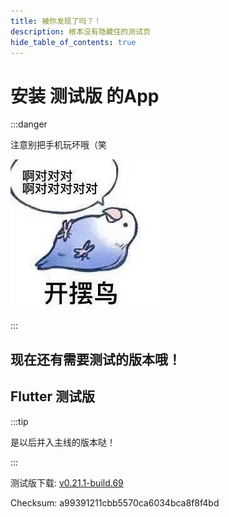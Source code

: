 ```yaml
---
title: 被你发现了吗？！
description: 根本没有隐藏住的测试页
hide_table_of_contents: true
---
```


# 安装 **测试版** 的App

:::danger

注意别把手机玩坏哦（笑

![啊对对对](../../static/img/kaibai.jpg)

:::

## 现在还有需要测试的版本哦！

## Flutter 测试版

:::tip

是以后并入主线的版本哒！

:::

测试版下载: [v0.21.1-build.69](https://app-dist-1307054264.file.myqcloud.com/artifacts/prescore-flutter/69/artifacts/release-build-69.apk)

Checksum: a99391211cbb5570ca6034bca8f8f4bd
